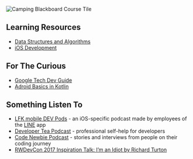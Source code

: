 ![Camping Blackboard Course Tile](https://user-images.githubusercontent.com/52185677/121786099-cd49f180-cb8b-11eb-9ea5-d8be90d9b843.png)

## Learning Resources
* [Data Structures and Algorithms](https://github.com/jocelyn-boyd/code-buddies/blob/main/dsa.md)
* [iOS Development](https://github.com/jocelyn-boyd/code-buddies/blob/main/ios-development.md)

## For The Curious
* [Google Tech Dev Guide](https://techdevguide.withgoogle.com/)
* [Adroid Basics in Kotlin](https://developer.android.com/courses/android-basics-kotlin/course?utm_source=gDigital&utm_medium=website&utm_campaign=gwgsite)

## Something Listen To
* [LFK mobile DEV Pods](https://lfk-devpods.linecorp.com/) - an iOS-specific podcast made by employees of the [LINE](https://line.me/en/) app
* [Developer Tea Podcast](https://podcasts.apple.com/us/podcast/developer-tea/id955596067) - professional self-help for developers
* [Code Newbie Podcast](https://podcasts.apple.com/us/podcast/codenewbie/id919219256) - stories and interviews from people on their coding journey
* [RWDevCon 2017 Inspiration Talk: I’m an Idiot by Richard Turton](https://www.raywenderlich.com/498-rwdevcon-2017-inspiration-talk-i-m-an-idiot-by-richard-turton)
